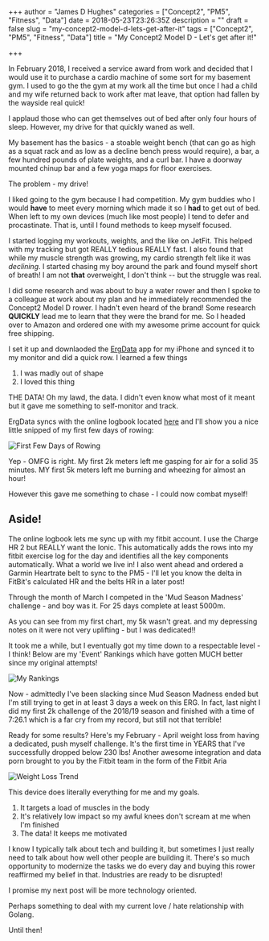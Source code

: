 +++
author = "James D Hughes"
categories = ["Concept2", "PM5", "Fitness", "Data"]
date = 2018-05-23T23:26:35Z
description = ""
draft = false
slug = "my-concept2-model-d-lets-get-after-it"
tags = ["Concept2", "PM5", "Fitness", "Data"]
title = "My Concept2 Model D - Let's get after it!"

+++


In February 2018, I received a service award from work and decided that I would use it to purchase a cardio machine of some sort for my basement gym.  I used to go the the gym at my work all the time but once I had a child and my wife returned back to work after mat leave, that option had fallen by the wayside real quick!

I applaud those who can get themselves out of bed after only four hours of sleep. However, my drive for that quickly waned as well.

My basement has the basics - a stoable weight bench (that can go as high as a squat rack and as low as a decline bench press would require), a bar, a few hundred pounds of plate weights, and a curl bar.  I have a doorway mounted chinup bar and a few yoga maps for floor exercises.

The problem - my drive!

I liked going to the gym because I had competition.  My gym buddies who I would **have** to meet every morning which made it so I **had** to get out of bed.  When left to my own devices (much like most people) I tend to defer and procastinate.  That is, until I found methods to keep myself focused.

I started logging my workouts, weights, and the like on JetFit. This helped with my tracking but got REALLY tedious REALLY fast.  I also found that while my muscle strength was growing, my cardio strength felt like it was *declining*.  I started chasing my boy around the park and found myself short of breath!  I am not **that** overweight, I don't think -- but the struggle was real.

I did some research and was about to buy a water rower and then I spoke to a colleague at work about my plan and he immediately recommended the Concept2 Model D rower.  I hadn't even heard of the brand!  Some research **QUICKLY** lead me to learn that they were the brand for me.  So I headed over to Amazon and ordered one with my awesome prime account for quick free shipping.



I set it up and downlaoded the [ErgData](http://www.concept2.com/service/software/ergdata) app for my iPhone and synced it to my monitor and did a quick row.  I learned a few things
1. I was madly out of shape
2. I loved this thing

THE DATA!
Oh my lawd, the data. I didn't even know what most of it meant but it gave me something to self-monitor and track.

ErgData syncs with the online logbook located [here](https://log.concept2.com) and I'll show you a nice little snipped of my first few days of rowing:

![First Few Days of Rowing](/content/images/2018/05/Capture.PNG)

Yep - OMFG is right.
My first 2k meters left me gasping for air for a solid 35 minutes.
MY first 5k meters left me burning and wheezing for almost an hour!

However this gave me something to chase - I could now combat myself!

## Aside!
The online logbook lets me sync up with my fitbit account.  I use the Charge HR 2 but REALLY want the Ionic. This automatically adds the rows into my fitbit exercise log for the day and identifies all the key components automatically.  What a world we live in!  I also went ahead and ordered a Garmin Heartrate belt to sync to the PM5 - I'll let you know the delta in FitBit's calculated HR and the belts HR in a later post!

Through the month of March I competed in the 'Mud Season Madness' challenge - and boy was it.
For 25 days complete at least 5000m.

As you can see from my first chart, my 5k wasn't great. and my depressing notes on it were not very uplifting - but I was dedicated!!

It took me a while, but I eventually got my time down to a respectable level - I think! Below are my 'Event' Rankings which have gotten MUCH better since my original attempts!

![My Rankings](/content/images/2018/05/Capture-2.PNG)

Now - admittedly I've been slacking since Mud Season Madness ended but I'm still trying to get in at least 3 days a week on this ERG. In fact, last night I did my first 2k challenge of the 2018/19 season and finished with a time of 7:26.1 which is a far cry from my record, but still not that terrible!

Ready for some results?
Here's my February - April weight loss from having a dedicated, push myself challenge. It's the first time in YEARS that I've successfully dropped below 230 lbs!  Another awesome integration and data porn brought to you by the Fitbit team in the form of the Fitbit Aria

![Weight Loss Trend](/content/images/2018/05/Capture-3.PNG)


This device does literally everything for me and my goals.
1. It targets a load of muscles in the body
2. It's relatively low impact so my awful knees don't scream at me when I'm finished
3. The data! It keeps me motivated

I know I typically talk about tech and building it, but sometimes I just really need to talk about how well other people are building it.  There's so much opportunity to modernize the tasks we do every day and buying this rower reaffirmed my belief in that.   Industries are ready to be disrupted!

I promise my next post will be more technology oriented.

Perhaps something to deal with my current love / hate relationship with Golang.

Until then!

